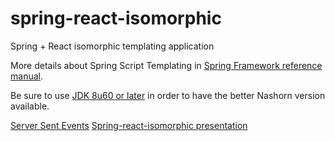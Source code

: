 # spring-react-isomorphic
Spring + React isomorphic templating application

More details about Spring Script Templating in
[Spring Framework reference manual](http://docs.spring.io/spring/docs/current/spring-framework-reference/htmlsingle/#view-script).

Be sure to use [JDK 8u60 or later](http://www.oracle.com/technetwork/java/javase/downloads/jdk8-downloads-2133151.html)
in order to have the better Nashorn version available.



[Server Sent Events](https://infinitescript.com/2015/06/use-server-sent-event-in-spring-4-2/)
[Spring-react-isomorphic presentation](https://speakerdeck.com/sdeleuze/isomorphic-templating-with-spring-boot-nashorn-and-react)